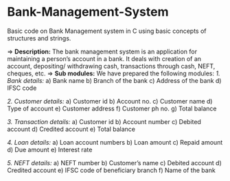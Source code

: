 # Bank-Management-System
Basic code on Bank Management system in C using basic concepts of structures and strings.

=> **Description:**
The bank management system is an application for maintaining a person’s account in a bank. It deals with creation of an account, 
depositing/ withdrawing cash, transactions through cash, NEFT, cheques, 
etc.
=> **Sub modules:**
We have prepared the following modules:
_1. Bank details:_
a) Bank name
b) Branch of the bank
c) Address of the bank
d) IFSC code

_2. Customer details:_
a) Customer id
b) Account no.
c) Customer name
d) Type of account
e) Customer address
f) Customer ph no.
g) Total balance

_3. Transaction details:_
a) Customer id
b) Account number
c) Debited account
d) Credited account
e) Total balance

_4. Loan details:_
a) Loan account numbers
b) Loan amount
c) Repaid amount
d) Due amount
e) Interest rate

_5. NEFT details:_
a) NEFT number 
b) Customer’s name
c) Debited account
d) Credited account
e) IFSC code of beneficiary branch
f) Name of the bank
